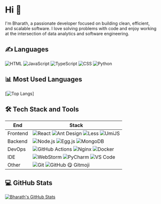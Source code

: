# Hi 👋  
I'm Bharath, a passionate developer focused on building clean, efficient, and scalable software. I love solving problems with code and enjoy working at the intersection of data analytics and software engineering.

## ✍️ Languages  
![HTML](https://img.shields.io/badge/-HTML-E34F26?style=flat&logo=html5&logoColor=white)
![JavaScript](https://img.shields.io/badge/-JavaScript-F7DF1E?style=flat&logo=javascript&logoColor=black)
![TypeScript](https://img.shields.io/badge/-TypeScript-3178C6?style=flat&logo=typescript&logoColor=white)
![CSS](https://img.shields.io/badge/-CSS-1572B6?style=flat&logo=css3&logoColor=white)
![Python](https://img.shields.io/badge/-Python-3776AB?style=flat&logo=python&logoColor=white)

## 📊 Most Used Languages  
[![Top Langs](https://github-readme-stats.vercel.app/api/top-langs/?username=Bharath-2605&layout=compact&theme=radical)]

## 🛠 Tech Stack and Tools

| End       | Stack                                                                 |
|-----------|------------------------------------------------------------------------|
| Frontend  | ![React](https://img.shields.io/badge/-React-61DAFB?logo=react&logoColor=black) ![Ant Design](https://img.shields.io/badge/-AntDesign-0170FE?logo=ant-design&logoColor=white) ![Less](https://img.shields.io/badge/-Less-1D365D?logo=less&logoColor=white) ![UmiJS](https://img.shields.io/badge/-Umi-FA541C?logo=umijs&logoColor=white) |
| Backend   | ![Node.js](https://img.shields.io/badge/-Node.js-339933?logo=node.js&logoColor=white) ![Egg.js](https://img.shields.io/badge/-Egg.js-FFA500) ![MongoDB](https://img.shields.io/badge/-MongoDB-47A248?logo=mongodb&logoColor=white) |
| DevOps    | ![GitHub Actions](https://img.shields.io/badge/-GitHub%20Actions-2088FF?logo=github-actions&logoColor=white) ![Nginx](https://img.shields.io/badge/-Nginx-009639?logo=nginx&logoColor=white) ![Docker](https://img.shields.io/badge/-Docker-2496ED?logo=docker&logoColor=white) |
| IDE       | ![WebStorm](https://img.shields.io/badge/-WebStorm-000?logo=webstorm) ![PyCharm](https://img.shields.io/badge/-PyCharm-000?logo=pycharm) ![VS Code](https://img.shields.io/badge/-VS%20Code-007ACC?logo=visual-studio-code&logoColor=white) |
| Other     | ![Git](https://img.shields.io/badge/-Git-F05032?logo=git&logoColor=white) ![GitHub](https://img.shields.io/badge/-GitHub-181717?logo=github) 😋 Gitmoji |

## 💻	 GitHub Stats  
[![Bharath's GitHub Stats](https://github-readme-stats.vercel.app/api?username=Bharath-2605&show_icons=true&theme=radical&hide_title=true)](https://github.com/Bharath-2605/github-readme-stats)


